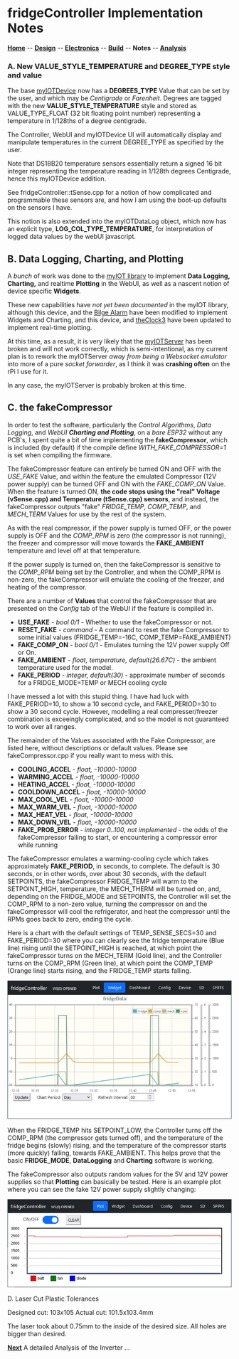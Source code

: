 # fridgeController Implementation Notes

**[Home](readme.md)** --
**[Design](design.md)** --
**[Electronics](electronics.md)** --
**[Build](build.md)** --
**Notes** --
**[Analysis](analysis.md)** 


### A. New VALUE_STYLE_TEMPERATURE and DEGREE_TYPE style and value

The base
[myIOTDevice](https://github.com/phorton1/Arduino-libraries-myIOT)
now has a **DEGREES_TYPE** Value that can
be set by the user, and which may be *Centigrade* or *Farenheit*.
Degrees are tagged with the new **VALUE_STYLE_TEMPERATURE** style
and stored as VALUE_TYPE_FLOAT (32 bit floating point number) representing
a temperature in 1/128ths of a degree centigrade.

The Controller, WebUI and myIOTDevice UI will automatically display
and manipulate temperatures in the current DEGREE_TYPE as specified
by the user.

Note that DS18B20 temperature sensors essentially return a
signed 16 bit integer representing the temperature reading
in 1/128th degrees Centigrade, hence this myIOTDevice addition.

See fridgeController::tSense.cpp for a notion of how
complicated and programmable these sensors are, and
how I am using the boot-up defaults on the sensors I
have.

This notion is also extended into the myIOTDataLog object,
which now has an explicit type, **LOG_COL_TYPE_TEMPERATURE**,
for interpretation of logged data values by the webUI
javascript.


## B. Data Logging, Charting, and Plotting

A *bunch* of work was done to the
[myIOT library](https://github.com/phorton1/Arduino-libraries-myIOT)
to implement **Data Logging, Charting,** and realtime **Plotting**
in the WebUI, as well as a nascent notion of device specific **Widgets**.

These new capabilities have *not yet been documented* in the myIOT library,
although this device, and the
[Bilge Alarm](https://github.com/phorton1/Arduino-bilgeAlarm)
have been modified to implement Widgets and Charting, and
this device, and
[theClock3](https://github.com/phorton1/Arduino-theClock3) have
been updated to implement real-time plotting.

At this time, as a result, it is very likely that the
[myIOTServer](https://github.com/phorton1/base-apps-myIOTServer)
has been broken and will not work correctly, which is semi-intentional,
as my current plan is to rework the myIOTServer *away from being
a Websocket emulator* into more of a pure *socket forwarder*, as
I think it was **crashing often** on the rPi I use for it.

In any case, the myIOTServer is probably broken at this time.


## C. the fakeCompressor

In order to test the software, particularly the *Control Algorithms*,
*Data Logging*, and *WebUI **Charting and Plotting***, on a *bare ESP32*
without any PCB's, I spent quite a bit of time implementing the **fakeCompressor**,
which is included (by default) if the compile define *WITH_FAKE_COMPRESSOR=1*
is set when compiling the firmware.

The fakeCompressor feature can entirely be turned ON and OFF with
the *USE_FAKE* Value, and within the feature the emulated Compressor (12V power supply)
can be turned OFF and ON with the *FAKE_COMP_ON* Value.
When the feature is turned ON, **the code stops using the "real" Voltage (vSense.cpp) and
Temperature (tSense.cpp) sensors**, and instead, the fakeCompressor
outputs "fake" *FRIDGE_TEMP*, *COMP_TEMP*, and *MECH_TERM* Values
for use by the rest of the system.

As with the real compressor, if the power supply is turned OFF,
or the power supply is OFF and the *COMP_RPM* is zero (the compressor
is not running),  the freezer and compressor will move towards the
**FAKE_AMBIENT** temperature and level off at that temperature.

If the power supply is turned on, then the fakeCompressor is sensitive
to the *COMP_RPM* being set by the Controller, and when the COMP_RPM is
non-zero, the fakeCompressor will emulate the cooling of
the freezer, and heating of the compressor.

There are a number of **Values** that control the fakeCompressor
that are presented on the *Config* tab of the WebUI if the feature
is compiled in.

- **USE_FAKE** - *bool 0/1* - Whether to use the fakeCompressor or not.
- **RESET_FAKE** - *command* - A command to reset the fake Compressor to some initial values
  (FRIDGE_TEMP=-16C, COMP_TEMP=FAKE_AMBIENT)
- **FAKE_COMP_ON** - *bool 0/1* - Emulates turning the 12V power supply Off or On.
- **FAKE_AMBIENT** - *float, temperature, default(26.67C)* - the ambient temperature used for the model.
- **FAKE_PERIOD** - *integer, default(30)* - approximate number of seconds for a FRIDGE_MODE=TEMP or
  MECH cooling cycle

I have messed a lot with this stupid thing.  I have had luck with FAKE_PERIOD=10,
to show a 10 second cycle, and FAKE_PERIOD=30 to show a 30 second cycle. However,
modelling a real compresser/freezer combination is exceeingly complicated, and
so the model is not guaranteed to work over all ranges.

The remainder of the Values associated with the Fake Compressor, are listed here,
without descriptions or default values.  Please see fakeCompressor.cpp if
you really want to mess with this.

- **COOLING_ACCEL** - *float, -10000-10000*
- **WARMING_ACCEL** - *float, -10000-10000*
- **HEATING_ACCEL** - *float, -10000-10000*
- **COOLDOWN_ACCEL** - *float, -10000-10000*
- **MAX_COOL_VEL** - *float, -10000-10000*
- **MAX_WARM_VEL** - *float, -10000-10000*
- **MAX_HEAT_VEL** - *float, -10000-10000*
- **MAX_DOWN_VEL** - *float, -10000-10000*
- **FAKE_PROB_ERROR** - *integer 0..100, not implemented* -
  the odds of the fakeCompressor failing to start,
  or encountering a compressor error while running

The fakeCompressor emulates a warming-cooling cycle which takes
approximately **FAKE_PERIOD**, in seconds, to complete.  The
default is 30 seconds, or in other words, over about 30 seconds,
with the default SETPOINTS, the fakeCompressor FRIDGE_TEMP will warm
to the SETPOINT_HIGH, temperature, the MECH_THERM will be turned on,
and, depending on the FRIDGE_MODE and SETPOINTS, the Controller will
set the COMP_RPM to a non-zero value, turning the compressor on and
the fakeCompressor will cool the refrigerator, and heat the compressor
until the RPMs goes back to zero, ending the cycle.

Here is a chart with the default settings of TEMP_SENSE_SECS=30 and
FAKE_PERIOD=30 where you can clearly see the fridge temperature
(Blue line) rising until the SETPOINT_HIGH is reached, at which point
the fakeCompressor turns on the MECH_TERM (Gold line), and the Controller
turns on the COMP_RPM (Green line), at which point the COMP_TEMP (Orange
line) starts rising, and the FRIDGE_TEMP starts falling.

![notes_fakeCompressorCycle.jpg](images/notes_fakeCompressorCycle.jpg)

When the FRIDGE_TEMP hits SETPOINT_LOW, the Controller turns off the
COMP_RPM (the compressor gets turned off), and the temperature of the
fridge begins (slowly) rising, and the temperature of the compressor starts
(more quickly) falling, towards FAKE_AMBIENT.
This helps prove that the basic **FRIDGE_MODE**, **DataLogging** and **Charting**
software is working.

The fakeCompressor also outputs random values for the 5V and 12V power supplies so that **Plotting**
can basically be tested.  Here is an example plot where you can see the fake 12V
power supply slightly changing:

![notes_fakeCompressorPlot.jpg](images/notes_fakeCompressorPlot.jpg)


D. Laser Cut Plastic Tolerances

Designed cut: 103x105
Actual cut:  101.5x103.4mm

The laser took about 0.75mm to the inside of the desired size.
All holes are bigger than desired.

[**Next**](analysis.md) A detailed Analysis of the Inverter ...
